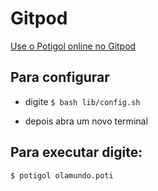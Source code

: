 # Gitpod

[Use o Potigol online no Gitpod](https://gitpod.io/#https://gihub.com/potigol/gitpod)

## Para configurar

 - digite <code>$ bash lib/config.sh</code>

 - depois abra um novo terminal

## Para executar digite:

<code>$ potigol olamundo.poti</code>
